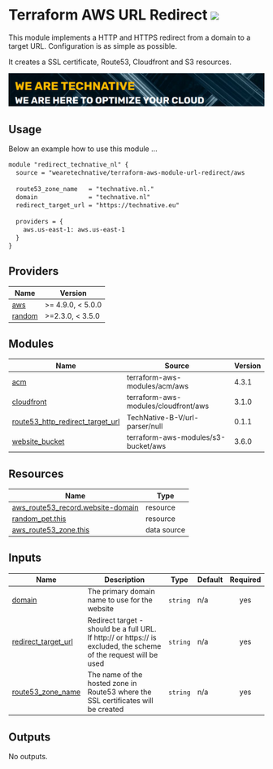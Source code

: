 # Terraform AWS URL Redirect ![](https://img.shields.io/github/actions/workflow/status/wearetechnative/terraform-aws-module-url-redirect/tflint.yaml)

<!-- SHIELDS -->

This module implements a HTTP and HTTPS redirect from a domain to a target URL.
Configuration is as simple as possible.

It creates a SSL certificate, Route53, Cloudfront and S3 resources.

[![](we-are-technative.png)](https://technative.eu)

## Usage

Below an example how to use this module ...

```hcl
module "redirect_technative_nl" {
  source = "wearetechnative/terraform-aws-module-url-redirect/aws

  route53_zone_name   = "technative.nl."
  domain              = "technative.nl"
  redirect_target_url = "https://technative.eu"

  providers = {
    aws.us-east-1: aws.us-east-1
  }
}
```

<!-- BEGIN_TF_DOCS -->
## Providers

| Name | Version |
|------|---------|
| <a name="provider_aws"></a> [aws](#provider\_aws) | >= 4.9.0, < 5.0.0 |
| <a name="provider_random"></a> [random](#provider\_random) | >=2.3.0, < 3.5.0 |

## Modules

| Name | Source | Version |
|------|--------|---------|
| <a name="module_acm"></a> [acm](#module\_acm) | terraform-aws-modules/acm/aws | 4.3.1 |
| <a name="module_cloudfront"></a> [cloudfront](#module\_cloudfront) | terraform-aws-modules/cloudfront/aws | 3.1.0 |
| <a name="module_route53_http_redirect_target_url"></a> [route53\_http\_redirect\_target\_url](#module\_route53\_http\_redirect\_target\_url) | TechNative-B-V/url-parser/null | 0.1.1 |
| <a name="module_website_bucket"></a> [website\_bucket](#module\_website\_bucket) | terraform-aws-modules/s3-bucket/aws | 3.6.0 |

## Resources

| Name | Type |
|------|------|
| [aws_route53_record.website-domain](https://registry.terraform.io/providers/hashicorp/aws/latest/docs/resources/route53_record) | resource |
| [random_pet.this](https://registry.terraform.io/providers/hashicorp/random/latest/docs/resources/pet) | resource |
| [aws_route53_zone.this](https://registry.terraform.io/providers/hashicorp/aws/latest/docs/data-sources/route53_zone) | data source |

## Inputs

| Name | Description | Type | Default | Required |
|------|-------------|------|---------|:--------:|
| <a name="input_domain"></a> [domain](#input\_domain) | The primary domain name to use for the website | `string` | n/a | yes |
| <a name="input_redirect_target_url"></a> [redirect\_target\_url](#input\_redirect\_target\_url) | Redirect target - should be a full URL. If http:// or https:// is excluded, the scheme of the request will be used | `string` | n/a | yes |
| <a name="input_route53_zone_name"></a> [route53\_zone\_name](#input\_route53\_zone\_name) | The name of the hosted zone in Route53 where the SSL certificates will be created | `string` | n/a | yes |

## Outputs

No outputs.
<!-- END_TF_DOCS -->
